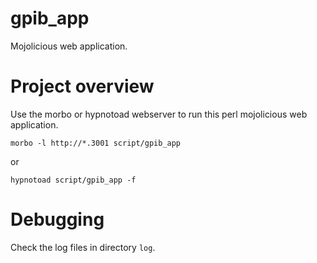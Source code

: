 # gpib_app
Mojolicious web application.

# Project overview
Use the morbo or hypnotoad webserver to run this perl mojolicious web 
application.

`morbo -l http://*.3001 script/gpib_app`

or 

`hypnotoad script/gpib_app -f`

# Debugging
Check the log files in directory `log`.
